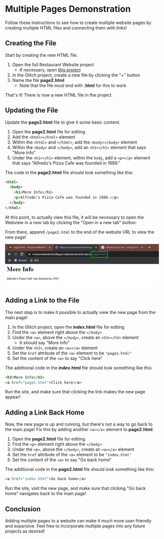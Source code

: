 # Multiple Pages Demonstration
Follow these instructions to see how to create multiple website pages by creating multiple HTML files and connecting them with links!

## Creating the File
Start by creating the new HTML file.

1. Open the full Restaurant Website project  
    - If necessary, open [this project](https://glitch.com/edit/#!/remixfull-pizza-site)
1. In the Glitch project, create a new file by clicking the "+" button  
1. Name the file **page2.html**  
    - Note that the file _must_ end with **.html** for this to work

That's it! There is now a new HTML file in the project.

## Updating the File
Update the **page2.html** file to give it some basic content.

1. Open the **page2.html** file for editing
1. Add the `<html></html>` element
1. Within the `<html>` and `</html>`, add the `<body></body>` element
1. Within the `<body>` and `</body>`, add an `<h1></h1>` element that says "More Info"
1. Under the `<h1></h1>` element, within the `body`, add a `<p></p>` element that says "Alfredo's Pizza Cafe was founded in 1989."

The code in the **page2.html** file should look something like this:

```html
<html>
  <body>
    <h1>More Info</h1>
    <p>Alfredo's Pizza Cafe was founded in 1989.</p>
  </body>
</html>
```

At this point, to actually view this file, it will be necessary to open the Webview in a new tab by clicking the "Open in a new tab" button:

From there, append `/page2.html` to the end of the website URL to view the new page!

![](Assets/NewPageUrl.png)

## Adding a Link to the File
The next step is to make it possible to actually view the new page from the main page!

1. In the Glitch project, open the **index.html** file for editing
1. Find the `<a>` element right above the `</body>`
1. Under the `<a>`, above the `</body>`, create an `<h3></h3>` element  
    - It should say "More Info"
1. Under the `<h3>`, create an `<a></a>` element
1. Set the `href` attribute of the `<a>` element to be `"page2.html"`
1. Set the content of the `<a>` to say "Click here"

The additional code in the **index.html** file should look something like this:

```html
<h3>More Info</h3>
<a href="page2.html">Click here</a>
```

Run the site, and make sure that clicking the link makes the new page appear!

## Adding a Link Back Home
Now, the new page is up and running, but there's not a way to go back to the main page! Fix this by adding another `<a></a>` element to **page2.html**.

1. Open the **page2.html** file for editing
1. Find the `<p>` element right above the `</body>`
1. Under the `<p>`, above the `</body>`, create an `<a></a>` element
1. Set the `href` attribute of the `<a>` element to be `"index.html"`
1. Set the content of the `<a>` to say "Go back home"

The additional code in the **page2.html** file should look something like this:

```html
<a href="index.html">Go back home</a>
```

Run the site, visit the new page, and make sure that clicking "Go back home" navigates back to the main page!

## Conclusion
Adding multiple pages to a website can make it much more user-friendly and expansive. Feel free to incorporate multiple pages into any future projects as desired!
